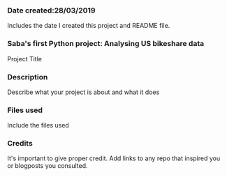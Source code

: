 ### Date created:**28/03/2019**
Includes the date I created this project and README file.

### Saba's first Python project: **Analysing US bikeshare data**
Project Title

### Description
Describe what your project is about and what it does

### Files used
Include the files used

### Credits
It's important to give proper credit. Add links to any repo that inspired you or blogposts you consulted.
